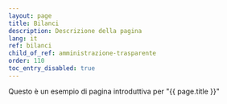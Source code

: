 ```yaml
---
layout: page
title: Bilanci
description: Descrizione della pagina
lang: it
ref: bilanci
child_of_ref: amministrazione-trasparente
order: 110
toc_entry_disabled: true
---
```


Questo è un esempio di pagina introduttiva per "{{ page.title }}"
